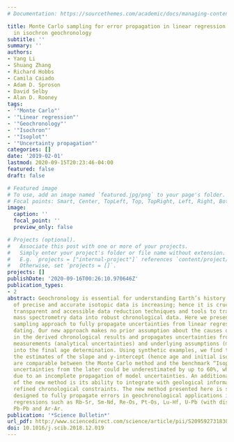 ```yaml
---
# Documentation: https://sourcethemes.com/academic/docs/managing-content/

title: Monte Carlo sampling for error propagation in linear regression and applications
  in isochron geochronology
subtitle: ''
summary: ''
authors:
- Yang Li
- Shuang Zhang
- Richard Hobbs
- Camila Caiado
- Adam D. Sproson
- David Selby
- Alan D. Rooney
tags:
- '"Monte Carlo"'
- '"Linear regression"'
- '"Geochronology"'
- '"Isochron"'
- '"Isoplot"'
- '"Uncertainty propagation"'
categories: []
date: '2019-02-01'
lastmod: 2020-09-15T20:23:46-04:00
featured: false
draft: false

# Featured image
# To use, add an image named `featured.jpg/png` to your page's folder.
# Focal points: Smart, Center, TopLeft, Top, TopRight, Left, Right, BottomLeft, Bottom, BottomRight.
image:
  caption: ''
  focal_point: ''
  preview_only: false

# Projects (optional).
#   Associate this post with one or more of your projects.
#   Simply enter your project's folder or file name without extension.
#   E.g. `projects = ["internal-project"]` references `content/project/deep-learning/index.md`.
#   Otherwise, set `projects = []`.
projects: []
publishDate: '2020-09-16T00:26:10.970646Z'
publication_types:
- 2
abstract: Geochronology is essential for understanding Earth’s history. The availability
  of precise and accurate isotopic data is increasing; hence it is crucial to develop
  transparent and accessible data reduction techniques and tools to transform raw
  mass spectrometry data into robust chronological data. Here we present a Monte Carlo
  sampling approach to fully propagate uncertainties from linear regressions for isochron
  dating. Our new approach makes no prior assumption about the causes of variability
  in the derived chronological results and propagates uncertainties from both experimental
  measurements (analytical uncertainties) and underlying assumptions (model uncertainties)
  into the final age determination. Using synthetic examples, we find that although
  the estimates of the slope and y-intercept (hence age and initial isotopic ratios)
  are comparable between the Monte Carlo method and the benchmark “Isoplot” algorithm,
  uncertainties from the later could be underestimated by up to 60%, which are likely
  due to an incomplete propagation of model uncertainties. An additional advantage
  of the new method is its ability to integrate with geological information to yield
  refined chronological constraints. The new method presented here is specifically
  designed to fully propagate errors in geochronological applications involves linear
  regressions such as Rb-Sr, Sm-Nd, Re-Os, Pt-Os, Lu-Hf, U-Pb (with discordant points),
  Pb-Pb and Ar-Ar.
publication: '*Science Bulletin*'
url_pdf: http://www.sciencedirect.com/science/article/pii/S2095927318305887
doi: 10.1016/j.scib.2018.12.019
---
```

